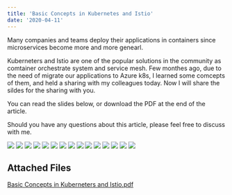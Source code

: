 ```yaml
---
title: 'Basic Concepts in Kubernetes and Istio'
date: '2020-04-11'
---
```


Many companies and teams deploy their applications in containers since microservices become more and more genearl.

Kuberneters and Istio are one of the popular solutions in the community as comtainer orchestrate system and service mesh. Few monthes ago, due to the need of migrate our applications to Azure k8s, I learned some comcepts of them, and held a sharing with my colleagues today. Now I will share the sildes for the sharing with you.

You can read the slides below, or download the PDF at the end of the article.

Should you have any questions about this article, please feel free to discuss with me.

![](./images/Slide1.PNG)
![](./images/Slide2.PNG)
![](./images/Slide3.PNG)
![](./images/Slide4.PNG)
![](./images/Slide5.PNG)
![](./images/Slide6.PNG)
![](./images/Slide7.PNG)
![](./images/Slide8.PNG)
![](./images/Slide9.PNG)
![](./images/Slide10.PNG)
![](./images/Slide11.PNG)
![](./images/Slide12.PNG)
![](./images/Slide13.PNG)
![](./images/Slide14.PNG)
![](./images/Slide15.PNG)

## Attached Files

[Basic Concepts in Kuberneters and Istio.pdf](./basic_concepts_in_kubernetes_and_istio.pdf)
